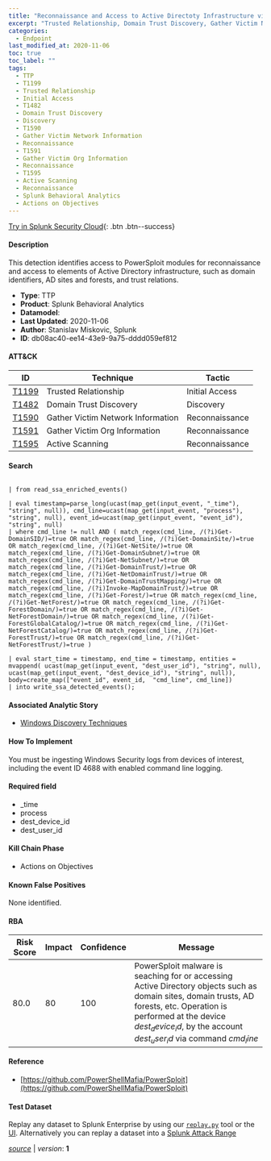 ```yaml
---
title: "Reconnaissance and Access to Active Directoty Infrastructure via PowerSploit modules"
excerpt: "Trusted Relationship, Domain Trust Discovery, Gather Victim Network Information, Gather Victim Org Information, Active Scanning"
categories:
  - Endpoint
last_modified_at: 2020-11-06
toc: true
toc_label: ""
tags:
  - TTP
  - T1199
  - Trusted Relationship
  - Initial Access
  - T1482
  - Domain Trust Discovery
  - Discovery
  - T1590
  - Gather Victim Network Information
  - Reconnaissance
  - T1591
  - Gather Victim Org Information
  - Reconnaissance
  - T1595
  - Active Scanning
  - Reconnaissance
  - Splunk Behavioral Analytics
  - Actions on Objectives
---
```




[Try in Splunk Security Cloud](https://www.splunk.com/en_us/cyber-security.html){: .btn .btn--success}

#### Description

This detection identifies access to PowerSploit modules for reconnaissance and access to elements of Active Directory infrastructure, such as domain identifiers, AD sites and forests, and trust relations.

- **Type**: TTP
- **Product**: Splunk Behavioral Analytics
- **Datamodel**: 
- **Last Updated**: 2020-11-06
- **Author**: Stanislav Miskovic, Splunk
- **ID**: db08ac40-ee14-43e9-9a75-dddd059ef812


#### ATT&CK

| ID          | Technique   | Tactic       |
| ----------- | ----------- |--------------|
| [T1199](https://attack.mitre.org/techniques/T1199/) | Trusted Relationship | Initial Access |
| [T1482](https://attack.mitre.org/techniques/T1482/) | Domain Trust Discovery | Discovery |
| [T1590](https://attack.mitre.org/techniques/T1590/) | Gather Victim Network Information | Reconnaissance |
| [T1591](https://attack.mitre.org/techniques/T1591/) | Gather Victim Org Information | Reconnaissance |
| [T1595](https://attack.mitre.org/techniques/T1595/) | Active Scanning | Reconnaissance |



#### Search

```

| from read_ssa_enriched_events()

| eval timestamp=parse_long(ucast(map_get(input_event, "_time"), "string", null)), cmd_line=ucast(map_get(input_event, "process"), "string", null), event_id=ucast(map_get(input_event, "event_id"), "string", null) 
| where cmd_line != null AND ( match_regex(cmd_line, /(?i)Get-DomainSID/)=true OR match_regex(cmd_line, /(?i)Get-DomainSite/)=true OR match_regex(cmd_line, /(?i)Get-NetSite/)=true OR match_regex(cmd_line, /(?i)Get-DomainSubnet/)=true OR match_regex(cmd_line, /(?i)Get-NetSubnet/)=true OR match_regex(cmd_line, /(?i)Get-DomainTrust/)=true OR match_regex(cmd_line, /(?i)Get-NetDomainTrust/)=true OR match_regex(cmd_line, /(?i)Get-DomainTrustMapping/)=true OR match_regex(cmd_line, /(?i)Invoke-MapDomainTrust/)=true OR match_regex(cmd_line, /(?i)Get-Forest/)=true OR match_regex(cmd_line, /(?i)Get-NetForest/)=true OR match_regex(cmd_line, /(?i)Get-ForestDomain/)=true OR match_regex(cmd_line, /(?i)Get-NetForestDomain/)=true OR match_regex(cmd_line, /(?i)Get-ForestGlobalCatalog/)=true OR match_regex(cmd_line, /(?i)Get-NetForestCatalog/)=true OR match_regex(cmd_line, /(?i)Get-ForestTrust/)=true OR match_regex(cmd_line, /(?i)Get-NetForestTrust/)=true )

| eval start_time = timestamp, end_time = timestamp, entities = mvappend( ucast(map_get(input_event, "dest_user_id"), "string", null), ucast(map_get(input_event, "dest_device_id"), "string", null)), body=create_map(["event_id", event_id,  "cmd_line", cmd_line]) 
| into write_ssa_detected_events();
```

#### Associated Analytic Story
* [Windows Discovery Techniques](/stories/windows_discovery_techniques)


#### How To Implement
You must be ingesting Windows Security logs from devices of interest, including the event ID 4688 with enabled command line logging.

#### Required field
* _time
* process
* dest_device_id
* dest_user_id


#### Kill Chain Phase
* Actions on Objectives


#### Known False Positives
None identified.



#### RBA

| Risk Score  | Impact      | Confidence   | Message      |
| ----------- | ----------- |--------------|--------------|
| 80.0 | 80 | 100 | PowerSploit malware is seaching for or accessing Active Directory objects such as domain sites, domain trusts, AD forests, etc. Operation is performed at the device $dest_device_id$, by the account $dest_user_id$ via command $cmd_line$ |



#### Reference

* [https://github.com/PowerShellMafia/PowerSploit](https://github.com/PowerShellMafia/PowerSploit)



#### Test Dataset
Replay any dataset to Splunk Enterprise by using our [`replay.py`](https://github.com/splunk/attack_data#using-replaypy) tool or the [UI](https://github.com/splunk/attack_data#using-ui).
Alternatively you can replay a dataset into a [Splunk Attack Range](https://github.com/splunk/attack_range#replay-dumps-into-attack-range-splunk-server)




[*source*](https://github.com/splunk/security_content/tree/develop/detections/endpoint/reconnaissance_and_access_to_active_directoty_infrastructure_via_powersploit_modules.yml) \| *version*: **1**